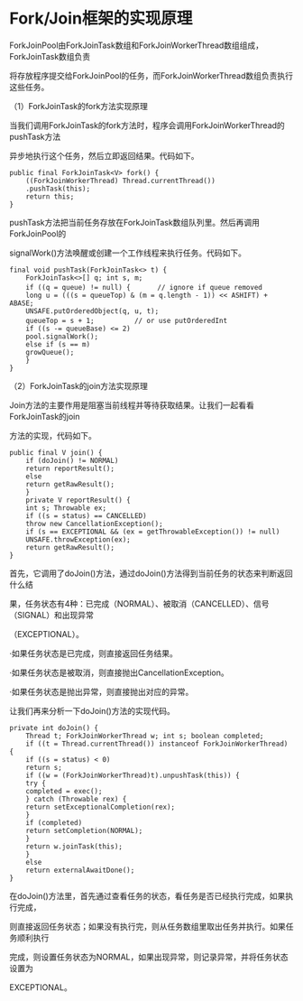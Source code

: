 # Fork/Join框架的实现原理

ForkJoinPool由ForkJoinTask数组和ForkJoinWorkerThread数组组成，ForkJoinTask数组负责

将存放程序提交给ForkJoinPool的任务，而ForkJoinWorkerThread数组负责执行这些任务。

（1）ForkJoinTask的fork方法实现原理

当我们调用ForkJoinTask的fork方法时，程序会调用ForkJoinWorkerThread的pushTask方法

异步地执行这个任务，然后立即返回结果。代码如下。

```text
public final ForkJoinTask<V> fork() {
    ((ForkJoinWorkerThread) Thread.currentThread())
    .pushTask(this);
    return this;
}
```

pushTask方法把当前任务存放在ForkJoinTask数组队列里。然后再调用ForkJoinPool的

signalWork\(\)方法唤醒或创建一个工作线程来执行任务。代码如下。

```text
final void pushTask(ForkJoinTask<> t) {
    ForkJoinTask<>[] q; int s, m;
    if ((q = queue) != null) {　　　　// ignore if queue removed
    long u = (((s = queueTop) & (m = q.length - 1)) << ASHIFT) + ABASE;
    UNSAFE.putOrderedObject(q, u, t);
    queueTop = s + 1;　　　　　　// or use putOrderedInt
    if ((s -= queueBase) <= 2)
    pool.signalWork();
    else if (s == m)
    growQueue();
    }
}
```

（2）ForkJoinTask的join方法实现原理

Join方法的主要作用是阻塞当前线程并等待获取结果。让我们一起看看ForkJoinTask的join

方法的实现，代码如下。

```text
public final V join() {
    if (doJoin() != NORMAL)
    return reportResult();
    else
    return getRawResult();
    }
    private V reportResult() {
    int s; Throwable ex;
    if ((s = status) == CANCELLED)
    throw new CancellationException();
    if (s == EXCEPTIONAL && (ex = getThrowableException()) != null)
    UNSAFE.throwException(ex);
    return getRawResult();
}
```

首先，它调用了doJoin\(\)方法，通过doJoin\(\)方法得到当前任务的状态来判断返回什么结

果，任务状态有4种：已完成（NORMAL）、被取消（CANCELLED）、信号（SIGNAL）和出现异常

（EXCEPTIONAL）。

·如果任务状态是已完成，则直接返回任务结果。

·如果任务状态是被取消，则直接抛出CancellationException。

·如果任务状态是抛出异常，则直接抛出对应的异常。

让我们再来分析一下doJoin\(\)方法的实现代码。

```text
private int doJoin() {
    Thread t; ForkJoinWorkerThread w; int s; boolean completed;
    if ((t = Thread.currentThread()) instanceof ForkJoinWorkerThread) {
    if ((s = status) < 0)
    return s;
    if ((w = (ForkJoinWorkerThread)t).unpushTask(this)) {
    try {
    completed = exec();
    } catch (Throwable rex) {
    return setExceptionalCompletion(rex);
    }
    if (completed)
    return setCompletion(NORMAL);
    }
    return w.joinTask(this);
    }
    else
    return externalAwaitDone();
}
```

在doJoin\(\)方法里，首先通过查看任务的状态，看任务是否已经执行完成，如果执行完成，

则直接返回任务状态；如果没有执行完，则从任务数组里取出任务并执行。如果任务顺利执行

完成，则设置任务状态为NORMAL，如果出现异常，则记录异常，并将任务状态设置为

EXCEPTIONAL。

